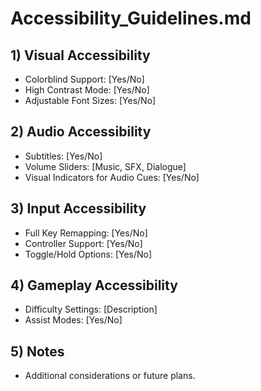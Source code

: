 # Accessibility_Guidelines.md

## 1) Visual Accessibility
- Colorblind Support: [Yes/No]
- High Contrast Mode: [Yes/No]
- Adjustable Font Sizes: [Yes/No]

## 2) Audio Accessibility
- Subtitles: [Yes/No]
- Volume Sliders: [Music, SFX, Dialogue]
- Visual Indicators for Audio Cues: [Yes/No]

## 3) Input Accessibility
- Full Key Remapping: [Yes/No]
- Controller Support: [Yes/No]
- Toggle/Hold Options: [Yes/No]

## 4) Gameplay Accessibility
- Difficulty Settings: [Description]
- Assist Modes: [Yes/No]

## 5) Notes
- Additional considerations or future plans.

